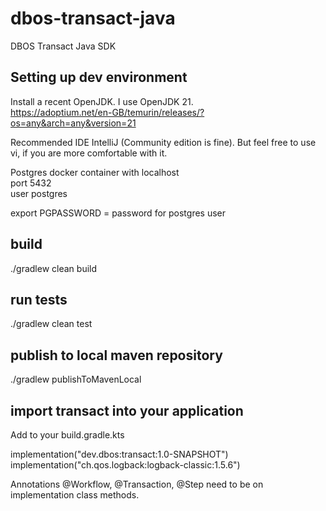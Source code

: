 # dbos-transact-java
DBOS Transact Java SDK 

## Setting up dev environment

Install a recent OpenJDK. I use OpenJDK 21.    
https://adoptium.net/en-GB/temurin/releases/?os=any&arch=any&version=21

Recommended IDE IntelliJ (Community edition is fine).
But feel free to use vi, if you are more comfortable with it.  

Postgres docker container with
localhost   
port 5432   
user postgres

export PGPASSWORD = password for postgres user  

## build

./gradlew clean build

## run tests

./gradlew clean test

## publish to local maven repository

./gradlew publishToMavenLocal

## import transact into your application

Add to your build.gradle.kts

implementation("dev.dbos:transact:1.0-SNAPSHOT")      
implementation("ch.qos.logback:logback-classic:1.5.6")   

Annotations @Workflow, @Transaction, @Step need to be on implementation class methods. 





